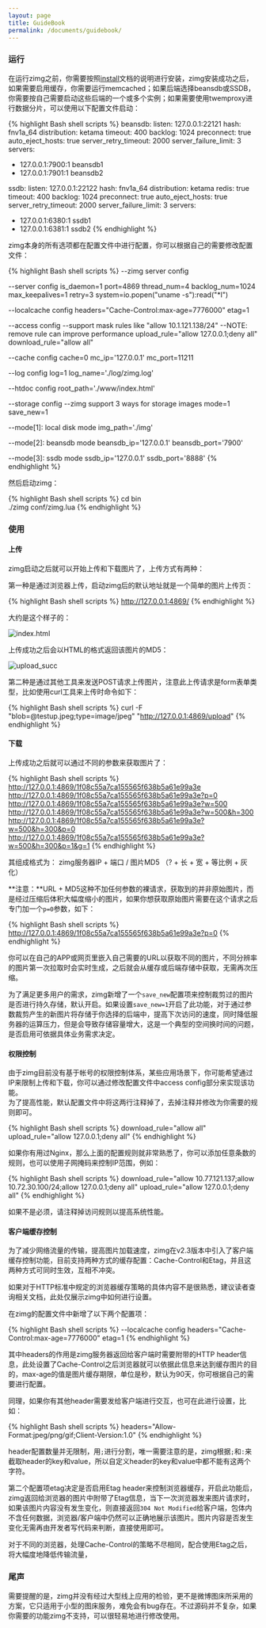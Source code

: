 ```yaml
---
layout: page
title: GuideBook 
permalink: /documents/guidebook/
---
```


### 运行

在运行zimg之前，你需要按照[install](/documents/install)文档的说明进行安装，zimg安装成功之后，如果需要启用缓存，你需要运行memcached；如果后端选择beansdb或SSDB，你需要按自己需要启动这些后端的一个或多个实例；如果需要使用twemproxy进行数据分片，可以使用以下配置文件启动：

{% highlight Bash shell scripts %}
beansdb:
  listen: 127.0.0.1:22121
  hash: fnv1a_64
  distribution: ketama
  timeout: 400
  backlog: 1024
  preconnect: true
  auto_eject_hosts: true
  server_retry_timeout: 2000
  server_failure_limit: 3
  servers:
   - 127.0.0.1:7900:1 beansdb1
   - 127.0.0.1:7901:1 beansdb2

ssdb:
  listen: 127.0.0.1:22122
  hash: fnv1a_64
  distribution: ketama
  redis: true
  timeout: 400
  backlog: 1024
  preconnect: true
  auto_eject_hosts: true
  server_retry_timeout: 2000
  server_failure_limit: 3
  servers:
   - 127.0.0.1:6380:1 ssdb1
   - 127.0.0.1:6381:1 ssdb2
{% endhighlight %}

zimg本身的所有选项都在配置文件中进行配置，你可以根据自己的需要修改配置文件：

{% highlight Bash shell scripts %}
--zimg server config

--server config
is_daemon=1
port=4869
thread_num=4
backlog_num=1024
max_keepalives=1
retry=3
system=io.popen("uname -s"):read("*l")

--localcache config
headers="Cache-Control:max-age=7776000"
etag=1

--access config
--support mask rules like "allow 10.1.121.138/24"
--NOTE: remove rule can improve performance
upload_rule="allow 127.0.0.1;deny all"
download_rule="allow all"

--cache config
cache=0
mc_ip='127.0.0.1'
mc_port=11211

--log config
log=1
log_name='./log/zimg.log'

--htdoc config
root_path='./www/index.html'

--storage config
--zimg support 3 ways for storage images
mode=1
save_new=1

--mode[1]: local disk mode
img_path='./img'

--mode[2]: beansdb mode
beansdb_ip='127.0.0.1'
beansdb_port='7900'

--mode[3]: ssdb mode
ssdb_ip='127.0.0.1'
ssdb_port='8888'
{% endhighlight %}

然后启动zimg：

{% highlight Bash shell scripts %}
cd bin  
./zimg conf/zimg.lua
{% endhighlight %}

### 使用

#### 上传

zimg启动之后就可以开始上传和下载图片了，上传方式有两种：

第一种是通过浏览器上传，启动zimg后的默认地址就是一个简单的图片上传页：

{% highlight Bash shell scripts %}
http://127.0.0.1:4869/
{% endhighlight %}

大约是这个样子的：

![index.html](http://ww4.sinaimg.cn/large/4c422e03gw1egm25nxf4yj20hg08lmxt.jpg)

上传成功之后会以HTML的格式返回该图片的MD5：

![upload_succ](http://ww2.sinaimg.cn/large/4c422e03gw1egm259ewj8j20qq08lmyp.jpg)

第二种是通过其他工具来发送POST请求上传图片，注意此上传请求是form表单类型，比如使用curl工具来上传时命令如下：

{% highlight Bash shell scripts %}
curl -F "blob=@testup.jpeg;type=image/jpeg" "http://127.0.0.1:4869/upload"
{% endhighlight %}

#### 下载

上传成功之后就可以通过不同的参数来获取图片了：

{% highlight Bash shell scripts %}
http://127.0.0.1:4869/1f08c55a7ca155565f638b5a61e99a3e
http://127.0.0.1:4869/1f08c55a7ca155565f638b5a61e99a3e?p=0
http://127.0.0.1:4869/1f08c55a7ca155565f638b5a61e99a3e?w=500
http://127.0.0.1:4869/1f08c55a7ca155565f638b5a61e99a3e?w=500&h=300
http://127.0.0.1:4869/1f08c55a7ca155565f638b5a61e99a3e?w=500&h=300&p=0
http://127.0.0.1:4869/1f08c55a7ca155565f638b5a61e99a3e?w=500&h=300&p=1&g=1
{% endhighlight %}

其组成格式为：
zimg服务器IP + 端口 / 图片MD5 （? + 长 + 宽 + 等比例 + 灰化）

**注意：**URL + MD5这种不加任何参数的裸请求，获取到的并非原始图片，而是经过压缩后体积大幅度缩小的图片，如果你想获取原始图片需要在这个请求之后专门加一个`p=0`参数，如下：

{% highlight Bash shell scripts %}
http://127.0.0.1:4869/1f08c55a7ca155565f638b5a61e99a3e?p=0
{% endhighlight %}

你可以在自己的APP或网页里嵌入自己需要的URL以获取不同的图片，不同分辨率的图片第一次拉取时会实时生成，之后就会从缓存或后端存储中获取，无需再次压缩。

为了满足更多用户的需求，zimg新增了一个`save_new`配置项来控制裁剪过的图片是否进行持久存储，默认开启。如果设置`save_new=1`开启了此功能，对于通过参数裁剪产生的新图片将存储于你选择的后端中，提高下次访问的速度，同时降低服务器的运算压力，但是会导致存储容量增大，这是一个典型的空间换时间的问题，是否启用可依据具体业务需求决定。

#### 权限控制

由于zimg目前没有基于帐号的权限控制体系，某些应用场景下，你可能希望通过IP来限制上传和下载，你可以通过修改配置文件中access config部分来实现该功能。  
为了提高性能，默认配置文件中将这两行注释掉了，去掉注释并修改为你需要的规则即可。  

{% highlight Bash shell scripts %}
download_rule="allow all"
upload_rule="allow 127.0.0.1;deny all"
{% endhighlight %}

如果你有用过Nginx，那么上面的配置规则就非常熟悉了，你可以添加任意条数的规则，也可以使用子网掩码来控制IP范围，例如：

{% highlight Bash shell scripts %}
download_rule="allow 10.77.121.137;allow 10.72.30.100/24;allow 127.0.0.1;deny all"
upload_rule="allow 127.0.0.1;deny all"
{% endhighlight %}

如果不是必须，请注释掉访问规则以提高系统性能。

#### 客户端缓存控制

为了减少网络流量的传输，提高图片加载速度，zimg在v2.3版本中引入了客户端缓存控制功能，目前支持两种方式的缓存配置：Cache-Control和Etag，并且这两种方式可同时生效，互相不冲突。

如果对于HTTP标准中规定的浏览器缓存策略的具体内容不是很熟悉，建议读者查询相关文档，此处仅展示zimg中如何进行设置。

在zimg的配置文件中新增了以下两个配置项：

{% highlight Bash shell scripts %}
--localcache config
headers="Cache-Control:max-age=7776000"
etag=1
{% endhighlight %}

其中headers的作用是zimg服务器返回给客户端时需要附带的HTTP header信息，此处设置了Cache-Control之后浏览器就可以依据此信息来达到缓存图片的目的，max-age的值是图片缓存期限，单位是秒，默认为90天，你可根据自己的需要进行配置。

同理，如果你有其他header需要发给客户端进行交互，也可在此进行设置，比如：

{% highlight Bash shell scripts %}
headers="Allow-Format:jpeg/png/gif;Client-Version:1.0"
{% endhighlight %}

header配置数量并无限制，用`;`进行分割，唯一需要注意的是，zimg根据`;`和`:`来截取header的key和value，所以自定义header的key和value中都不能有这两个字符。

第二个配置项etag决定是否启用Etag header来控制浏览器缓存，开启此功能后，zimg返回给浏览器的图片中附带了Etag信息，当下一次浏览器发来图片请求时，如果该图片内容没有发生变化，则直接返回`304 Not Modified`给客户端，包体内不含任何数据，浏览器/客户端中仍然可以正确地展示该图片。图片内容是否发生变化无需再由开发者写代码来判断，直接使用即可。

对于不同的浏览器，处理Cache-Control的策略不尽相同，配合使用Etag之后，将大幅度地降低传输流量，


### 尾声
需要提醒的是，zimg并没有经过大型线上应用的检验，更不是微博图床所采用的方案，它只适用于小型的图床服务，难免会有bug存在。不过源码并不复杂，如果你需要的功能zimg不支持，可以很轻易地进行修改使用。



